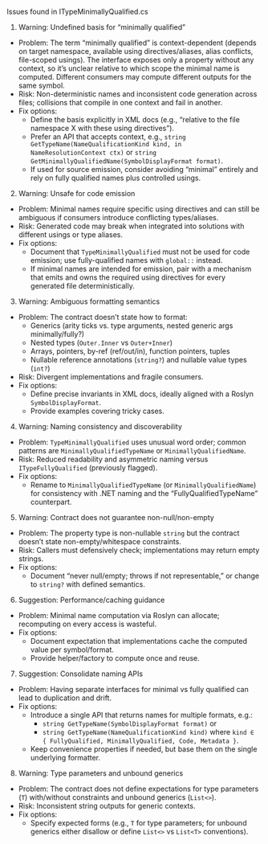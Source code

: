 Issues found in ITypeMinimallyQualified.cs

1) Warning: Undefined basis for “minimally qualified”
- Problem: The term “minimally qualified” is context-dependent (depends on target namespace, available using directives/aliases, alias conflicts, file-scoped usings). The interface exposes only a property without any context, so it’s unclear relative to which scope the minimal name is computed. Different consumers may compute different outputs for the same symbol.
- Risk: Non-deterministic names and inconsistent code generation across files; collisions that compile in one context and fail in another.
- Fix options:
  - Define the basis explicitly in XML docs (e.g., “relative to the file namespace X with these using directives”).
  - Prefer an API that accepts context, e.g., `string GetTypeName(NameQualificationKind kind, in NameResolutionContext ctx)` or `string GetMinimallyQualifiedName(SymbolDisplayFormat format)`.
  - If used for source emission, consider avoiding “minimal” entirely and rely on fully qualified names plus controlled usings.

2) Warning: Unsafe for code emission
- Problem: Minimal names require specific using directives and can still be ambiguous if consumers introduce conflicting types/aliases.
- Risk: Generated code may break when integrated into solutions with different usings or type aliases.
- Fix options:
  - Document that `TypeMinimallyQualified` must not be used for code emission; use fully-qualified names with `global::` instead.
  - If minimal names are intended for emission, pair with a mechanism that emits and owns the required using directives for every generated file deterministically.

3) Warning: Ambiguous formatting semantics
- Problem: The contract doesn’t state how to format:
  - Generics (arity ticks vs. type arguments, nested generic args minimally/fully?)
  - Nested types (`Outer.Inner` vs `Outer+Inner`)
  - Arrays, pointers, by-ref (ref/out/in), function pointers, tuples
  - Nullable reference annotations (`string?`) and nullable value types (`int?`)
- Risk: Divergent implementations and fragile consumers.
- Fix options:
  - Define precise invariants in XML docs, ideally aligned with a Roslyn `SymbolDisplayFormat`.
  - Provide examples covering tricky cases.

4) Warning: Naming consistency and discoverability
- Problem: `TypeMinimallyQualified` uses unusual word order; common patterns are `MinimallyQualifiedTypeName` or `MinimallyQualifiedName`.
- Risk: Reduced readability and asymmetric naming versus `ITypeFullyQualified` (previously flagged).
- Fix options:
  - Rename to `MinimallyQualifiedTypeName` (or `MinimallyQualifiedName`) for consistency with .NET naming and the “FullyQualifiedTypeName” counterpart.

5) Warning: Contract does not guarantee non-null/non-empty
- Problem: The property type is non-nullable `string` but the contract doesn’t state non-empty/whitespace constraints.
- Risk: Callers must defensively check; implementations may return empty strings.
- Fix options:
  - Document “never null/empty; throws if not representable,” or change to `string?` with defined semantics.

6) Suggestion: Performance/caching guidance
- Problem: Minimal name computation via Roslyn can allocate; recomputing on every access is wasteful.
- Fix options:
  - Document expectation that implementations cache the computed value per symbol/format.
  - Provide helper/factory to compute once and reuse.

7) Suggestion: Consolidate naming APIs
- Problem: Having separate interfaces for minimal vs fully qualified can lead to duplication and drift.
- Fix options:
  - Introduce a single API that returns names for multiple formats, e.g.:
    - `string GetTypeName(SymbolDisplayFormat format)` or
    - `string GetTypeName(NameQualificationKind kind)` where `kind ∈ { FullyQualified, MinimallyQualified, Code, Metadata }`.
  - Keep convenience properties if needed, but base them on the single underlying formatter.

8) Warning: Type parameters and unbound generics
- Problem: The contract does not define expectations for type parameters (`T`) with/without constraints and unbound generics (`List<>`).
- Risk: Inconsistent string outputs for generic contexts.
- Fix options:
  - Specify expected forms (e.g., `T` for type parameters; for unbound generics either disallow or define `List<>` vs `List<T>` conventions).
